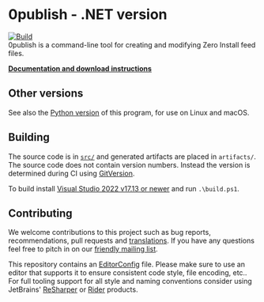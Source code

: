 # 0publish - .NET version

[![Build](https://github.com/0install/0publish-dotnet/workflows/Build/badge.svg)](https://github.com/0install/0publish-dotnet/actions?query=workflow%3ABuild)  
0publish is a command-line tool for creating and modifying Zero Install feed files.

**[Documentation and download instructions](https://docs.0install.net/tools/0publish/)**

## Other versions

See also the [Python version](https://github.com/0install/0publish) of this program, for use on Linux and macOS.

## Building

The source code is in [`src/`](src/) and generated artifacts are placed in `artifacts/`.  
The source code does not contain version numbers. Instead the version is determined during CI using [GitVersion](https://gitversion.net/).

To build install [Visual Studio 2022 v17.13 or newer](https://www.visualstudio.com/downloads/) and run `.\build.ps1`.  

## Contributing

We welcome contributions to this project such as bug reports, recommendations, pull requests and [translations](https://www.transifex.com/eicher/0install-win/). If you have any questions feel free to pitch in on our [friendly mailing list](https://0install.net/support.html#lists).

This repository contains an [EditorConfig](http://editorconfig.org/) file. Please make sure to use an editor that supports it to ensure consistent code style, file encoding, etc.. For full tooling support for all style and naming conventions consider using JetBrains' [ReSharper](https://www.jetbrains.com/resharper/) or [Rider](https://www.jetbrains.com/rider/) products.
